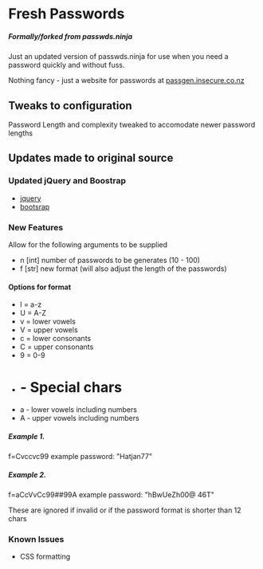 # Fresh Passwords
##### Formally/forked from passwds.ninja

Just an updated version of passwds.ninja for use when you need a password quickly and without fuss.

Nothing fancy - just a website for passwords at [passgen.insecure.co.nz](https://passgen.insecure.co.nz)

## Tweaks to configuration
Password Length and complexity tweaked to accomodate newer password lengths 

## Updates made to original source
### Updated jQuery and Boostrap
- [jquery](https://developers.google.com/speed/libraries#jquery)
- [bootsrap](https://getbootstrap.com/docs/3.3/getting-started/)

### New Features
Allow for the following arguments to be supplied
- n [int] number of passwords to be generates (10 - 100)
- f [str] new format (will also adjust the length of the passwords)

#### Options for format

- l = a-z
- U = A-Z
- v = lower vowels
- V = upper vowels
- c = lower consonants
- C = upper consonants
- 9 = 0-9
- # - Special chars 
- a - lower vowels including numbers
- A - upper vowels including numbers

##### Example 1.

f=Cvccvc99
example password: "Hatjan77"

##### Example 2.
f=aCcVvCc99##99A
example password: "hBwUeZh00@ 46T"

These are ignored if invalid or if the password format is shorter than 12 chars

### Known Issues
- CSS formatting
